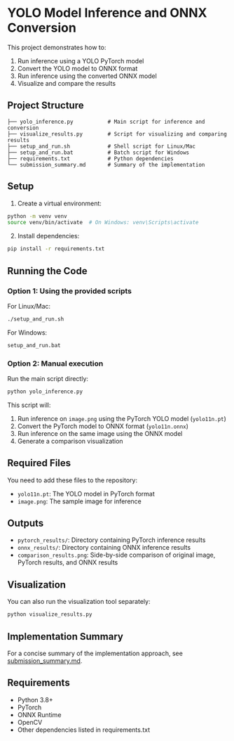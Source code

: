 # YOLO Model Inference and ONNX Conversion

This project demonstrates how to:
1. Run inference using a YOLO PyTorch model
2. Convert the YOLO model to ONNX format
3. Run inference using the converted ONNX model
4. Visualize and compare the results

## Project Structure

```
├── yolo_inference.py           # Main script for inference and conversion
├── visualize_results.py        # Script for visualizing and comparing results
├── setup_and_run.sh            # Shell script for Linux/Mac
├── setup_and_run.bat           # Batch script for Windows
├── requirements.txt            # Python dependencies
└── submission_summary.md       # Summary of the implementation
```

## Setup

1. Create a virtual environment:
```bash
python -m venv venv
source venv/bin/activate  # On Windows: venv\Scripts\activate
```

2. Install dependencies:
```bash
pip install -r requirements.txt
```

## Running the Code

### Option 1: Using the provided scripts

For Linux/Mac:
```bash
./setup_and_run.sh
```

For Windows:
```bash
setup_and_run.bat
```

### Option 2: Manual execution

Run the main script directly:
```bash
python yolo_inference.py
```

This script will:
1. Run inference on `image.png` using the PyTorch YOLO model (`yolo11n.pt`)
2. Convert the PyTorch model to ONNX format (`yolo11n.onnx`)
3. Run inference on the same image using the ONNX model
4. Generate a comparison visualization

## Required Files

You need to add these files to the repository:
- `yolo11n.pt`: The YOLO model in PyTorch format
- `image.png`: The sample image for inference

## Outputs

- `pytorch_results/`: Directory containing PyTorch inference results
- `onnx_results/`: Directory containing ONNX inference results
- `comparison_results.png`: Side-by-side comparison of original image, PyTorch results, and ONNX results

## Visualization

You can also run the visualization tool separately:
```bash
python visualize_results.py
```

## Implementation Summary

For a concise summary of the implementation approach, see [submission_summary.md](submission_summary.md).

## Requirements

- Python 3.8+
- PyTorch
- ONNX Runtime
- OpenCV
- Other dependencies listed in requirements.txt 